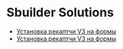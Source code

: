 # Sbuilder Solutions

* [Установка рекаптчи V3 на формы](solutions/form-recaptcha-v3/solution.md)
* [Установка рекаптчи V3 на формы](solutions/yadrocrm/solution.md)